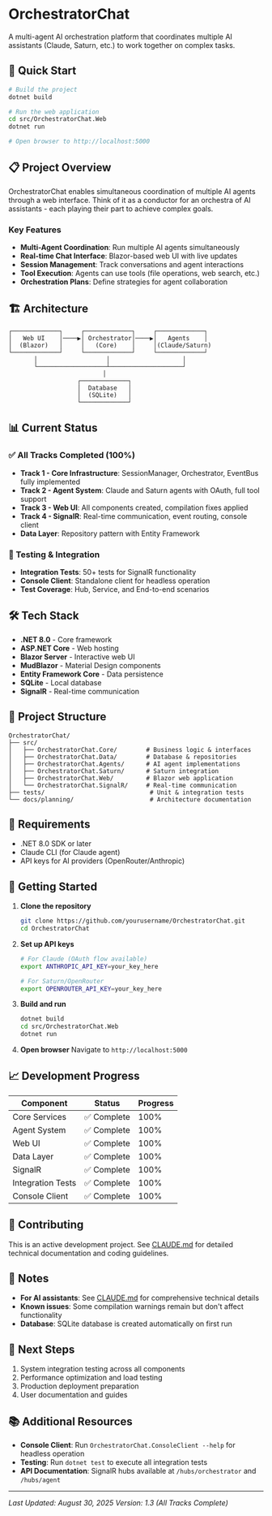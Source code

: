 # OrchestratorChat

A multi-agent AI orchestration platform that coordinates multiple AI assistants (Claude, Saturn, etc.) to work together on complex tasks.

## 🚀 Quick Start

```bash
# Build the project
dotnet build

# Run the web application
cd src/OrchestratorChat.Web
dotnet run

# Open browser to http://localhost:5000
```

## 📋 Project Overview

OrchestratorChat enables simultaneous coordination of multiple AI agents through a web interface. Think of it as a conductor for an orchestra of AI assistants - each playing their part to achieve complex goals.

### Key Features
- **Multi-Agent Coordination**: Run multiple AI agents simultaneously
- **Real-time Chat Interface**: Blazor-based web UI with live updates
- **Session Management**: Track conversations and agent interactions
- **Tool Execution**: Agents can use tools (file operations, web search, etc.)
- **Orchestration Plans**: Define strategies for agent collaboration

## 🏗️ Architecture

```
┌─────────────┐     ┌─────────────┐     ┌─────────────┐
│   Web UI    │────▶│ Orchestrator│────▶│   Agents    │
│  (Blazor)   │     │   (Core)    │     │(Claude/Saturn)
└─────────────┘     └─────────────┘     └─────────────┘
       │                   │                    │
       └───────────────────┴────────────────────┘
                          │
                   ┌─────────────┐
                   │  Database   │
                   │  (SQLite)   │
                   └─────────────┘
```

## 📊 Current Status

### ✅ All Tracks Completed (100%)
- **Track 1 - Core Infrastructure**: SessionManager, Orchestrator, EventBus fully implemented
- **Track 2 - Agent System**: Claude and Saturn agents with OAuth, full tool support
- **Track 3 - Web UI**: All components created, compilation fixes applied
- **Track 4 - SignalR**: Real-time communication, event routing, console client
- **Data Layer**: Repository pattern with Entity Framework

### 🔧 Testing & Integration
- **Integration Tests**: 50+ tests for SignalR functionality
- **Console Client**: Standalone client for headless operation
- **Test Coverage**: Hub, Service, and End-to-end scenarios

## 🛠️ Tech Stack

- **.NET 8.0** - Core framework
- **ASP.NET Core** - Web hosting
- **Blazor Server** - Interactive web UI
- **MudBlazor** - Material Design components
- **Entity Framework Core** - Data persistence
- **SQLite** - Local database
- **SignalR** - Real-time communication

## 📁 Project Structure

```
OrchestratorChat/
├── src/
│   ├── OrchestratorChat.Core/        # Business logic & interfaces
│   ├── OrchestratorChat.Data/        # Database & repositories
│   ├── OrchestratorChat.Agents/      # AI agent implementations
│   ├── OrchestratorChat.Saturn/      # Saturn integration
│   ├── OrchestratorChat.Web/         # Blazor web application
│   └── OrchestratorChat.SignalR/     # Real-time communication
├── tests/                             # Unit & integration tests
└── docs/planning/                     # Architecture documentation
```

## 🔑 Requirements

- .NET 8.0 SDK or later
- Claude CLI (for Claude agent)
- API keys for AI providers (OpenRouter/Anthropic)

## 🚦 Getting Started

1. **Clone the repository**
   ```bash
   git clone https://github.com/yourusername/OrchestratorChat.git
   cd OrchestratorChat
   ```

2. **Set up API keys**
   ```bash
   # For Claude (OAuth flow available)
   export ANTHROPIC_API_KEY=your_key_here
   
   # For Saturn/OpenRouter
   export OPENROUTER_API_KEY=your_key_here
   ```

3. **Build and run**
   ```bash
   dotnet build
   cd src/OrchestratorChat.Web
   dotnet run
   ```

4. **Open browser**
   Navigate to `http://localhost:5000`

## 📈 Development Progress

| Component | Status | Progress |
|-----------|--------|----------|
| Core Services | ✅ Complete | 100% |
| Agent System | ✅ Complete | 100% |
| Web UI | ✅ Complete | 100% |
| Data Layer | ✅ Complete | 100% |
| SignalR | ✅ Complete | 100% |
| Integration Tests | ✅ Complete | 100% |
| Console Client | ✅ Complete | 100% |

## 🤝 Contributing

This is an active development project. See [CLAUDE.md](CLAUDE.md) for detailed technical documentation and coding guidelines.

## 📝 Notes

- **For AI assistants**: See [CLAUDE.md](CLAUDE.md) for comprehensive technical details
- **Known issues**: Some compilation warnings remain but don't affect functionality
- **Database**: SQLite database is created automatically on first run

## 🎯 Next Steps

1. System integration testing across all components
2. Performance optimization and load testing
3. Production deployment preparation
4. User documentation and guides

## 📚 Additional Resources

- **Console Client**: Run `OrchestratorChat.ConsoleClient --help` for headless operation
- **Testing**: Run `dotnet test` to execute all integration tests
- **API Documentation**: SignalR hubs available at `/hubs/orchestrator` and `/hubs/agent`

---

*Last Updated: August 30, 2025*
*Version: 1.3 (All Tracks Complete)*